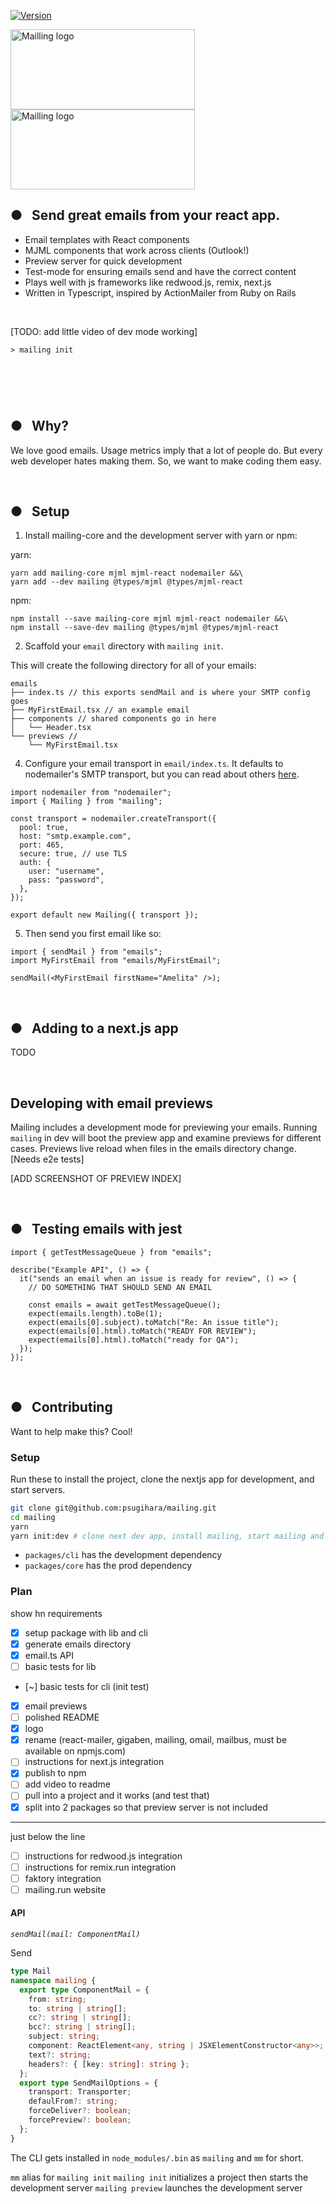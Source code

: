 <a href="https://www.npmjs.com/package/mailing"><img src="https://img.shields.io/npm/v/mailing.svg?sanitize=true" alt="Version"></a>

<img src="https://user-images.githubusercontent.com/609038/163605455-478b8883-235c-4803-9b48-fc2d9a912b73.png#gh-dark-mode-only" alt="Mailling logo" width="295" height="128"/>
<img src="https://user-images.githubusercontent.com/609038/163605459-12c1d04b-9891-4c73-9ed0-fbccddfaa476.png#gh-light-mode-only" alt="Mailling logo" width="295" height="128"/>

<h2>●&nbsp;&nbsp;&nbsp;Send great emails from your react app.</h2>

- Email templates with React components
- MJML components that work across clients (Outlook!)
- Preview server for quick development
- Test-mode for ensuring emails send and have the correct content
- Plays well with js frameworks like redwood.js, remix, next.js
- Written in Typescript, inspired by ActionMailer from Ruby on Rails

<br/>

[TODO: add little video of dev mode working]

```
> mailing init




```

<br/>

## ●&nbsp;&nbsp;&nbsp;Why?

We love good emails. Usage metrics imply that a lot of people do. But every web developer hates making them. So, we want to make coding them easy.

<br/>

## ●&nbsp;&nbsp;&nbsp;Setup

1. Install mailing-core and the development server with yarn or npm:

yarn:

```
yarn add mailing-core mjml mjml-react nodemailer &&\
yarn add --dev mailing @types/mjml @types/mjml-react
```

npm:

```
npm install --save mailing-core mjml mjml-react nodemailer &&\
npm install --save-dev mailing @types/mjml @types/mjml-react
```

2. Scaffold your `email` directory with `mailing init`.

This will create the following directory for all of your emails:

```
emails
├── index.ts // this exports sendMail and is where your SMTP config goes
├── MyFirstEmail.tsx // an example email
├── components // shared components go in here
│   └── Header.tsx
└── previews // 
    └── MyFirstEmail.tsx
```

4. Configure your email transport in `email/index.ts`. It defaults to nodemailer's SMTP transport, but you can read about others [here](https://nodemailer.com/transports/).

```tsx
import nodemailer from "nodemailer";
import { Mailing } from "mailing";

const transport = nodemailer.createTransport({
  pool: true,
  host: "smtp.example.com",
  port: 465,
  secure: true, // use TLS
  auth: {
    user: "username",
    pass: "password",
  },
});

export default new Mailing({ transport });
```

5. Then send you first email like so:

```tsx
import { sendMail } from "emails";
import MyFirstEmail from "emails/MyFirstEmail";

sendMail(<MyFirstEmail firstName="Amelita" />);
```

<br/>

## ●&nbsp;&nbsp;&nbsp;Adding to a next.js app

TODO

<br/>

## Developing with email previews

Mailing includes a development mode for previewing your emails. Running `mailing` in dev will boot the preview app and examine previews for different cases. Previews live reload when files in the emails directory change. [Needs e2e tests]

[ADD SCREENSHOT OF PREVIEW INDEX]

<br/>

## ●&nbsp;&nbsp;&nbsp;Testing emails with jest

```tsx
import { getTestMessageQueue } from "emails";

describe("Example API", () => {
  it("sends an email when an issue is ready for review", () => {
    // DO SOMETHING THAT SHOULD SEND AN EMAIL

    const emails = await getTestMessageQueue();
    expect(emails.length).toBe(1);
    expect(emails[0].subject).toMatch("Re: An issue title");
    expect(emails[0].html).toMatch("READY FOR REVIEW");
    expect(emails[0].html).toMatch("ready for QA");
  });
});
```

<br/>

## ●&nbsp;&nbsp;&nbsp;Contributing

Want to help make this? Cool!

### Setup

Run these to install the project, clone the nextjs app for development, and start servers.

```zsh
git clone git@github.com:psugihara/mailing.git
cd mailing
yarn
yarn init:dev # clone next dev app, install mailing, start mailing and next
```

- `packages/cli` has the development dependency
- `packages/core` has the prod dependency

### Plan

show hn requirements

- [x] setup package with lib and cli
- [x] generate emails directory
- [x] email.ts API
- [ ] basic tests for lib
- [~] basic tests for cli (init test)
- [x] email previews
- [ ] polished README
- [x] logo
- [x] rename (react-mailer, gigaben, mailing, omail, mailbus, must be available on npmjs.com)
- [ ] instructions for next.js integration
- [x] publish to npm
- [ ] add video to readme
- [ ] pull into a project and it works (and test that)
- [x] split into 2 packages so that preview server is not included

---

just below the line

- [ ] instructions for redwood.js integration
- [ ] instructions for remix.run integration
- [ ] faktory integration
- [ ] mailing.run website

#### API

_`sendMail(mail: ComponentMail)`_

Send

```ts
type Mail
namespace mailing {
  export type ComponentMail = {
    from: string;
    to: string | string[];
    cc?: string | string[];
    bcc?: string | string[];
    subject: string;
    component: ReactElement<any, string | JSXElementConstructor<any>>;
    text?: string;
    headers?: { [key: string]: string };
  };
  export type SendMailOptions = {
    transport: Transporter;
    defaulFrom?: string;
    forceDeliver?: boolean;
    forcePreview?: boolean;
  };
}
```

The CLI gets installed in `node_modules/.bin` as `mailing` and `mm` for short.

`mm` alias for `mailing init`
`mailing init` initializes a project then starts the development server
`mailing preview` launches the development server
